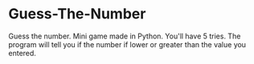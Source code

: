 # Guess-The-Number
 Guess the number. Mini game made in Python. You'll have 5 tries. The program will tell you if the number if lower or greater than the value you entered.
